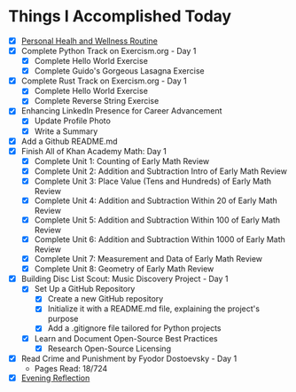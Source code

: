 # Things I Accomplished Today

- [x] [Personal Healh and Wellness Routine](../../routines/personal-health-and-wellness-routine-2024-week-1.md)
- [x] Complete Python Track on Exercism.org - Day 1
  - [x] Complete Hello World Exercise
  - [x] Complete Guido's Gorgeous Lasagna Exercise
- [x] Complete Rust Track on Exercism.org - Day 1
  - [x] Complete Hello World Exercise
  - [x] Complete Reverse String Exercise
- [x] Enhancing LinkedIn Presence for Career Advancement
  - [x] Update Profile Photo
  - [x] Write a Summary
- [x] Add a Github README.md
- [x] Finish All of Khan Academy Math: Day 1
  - [x] Complete Unit 1: Counting of Early Math Review
  - [x] Complete Unit 2: Addition and Subtraction Intro of Early Math Review
  - [x] Complete Unit 3: Place Value (Tens and Hundreds) of Early Math Review
  - [x] Complete Unit 4: Addition and Subtraction Within 20 of Early Math Review
  - [x] Complete Unit 5: Addition and Subtraction Within 100 of Early Math Review
  - [x] Complete Unit 6: Addition and Subtraction Within 1000 of Early Math Review
  - [x] Complete Unit 7: Measurement and Data of Early Math Review
  - [x] Complete Unit 8: Geometry of Early Math Review
- [x] Building Disc List Scout: Music Discovery Project - Day 1
  - [x] Set Up a GitHub Repository
    - [x] Create a new GitHub repository
    - [x] Initialize it with a README.md file, explaining the project's purpose
    - [x] Add a .gitignore file tailored for Python projects
  - [x] Learn and Document Open-Source Best Practices
    - [x] Research Open-Source Licensing
- [x] Read Crime and Punishment by Fyodor Dostoevsky - Day 1
  - Pages Read: 18/724
- [x] [Evening Reflection](../../routines/evening-reflections.md)
